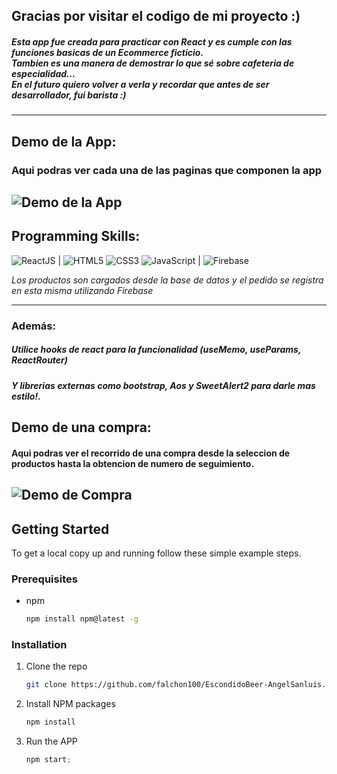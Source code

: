 ## Gracias por visitar el codigo de mi proyecto :)

##### Esta app fue creada para practicar con React y es cumple con las funciones basicas de un Ecommerce ficticio.<br> Tambien es una manera de demostrar lo que sé sobre cafeteria de especialidad...<br>En el futuro quiero volver a verla y recordar que antes de ser desarrollador, fui barista :)
---
## Demo de la App:
### Aqui podras ver cada una de las paginas que componen la app

![Demo de la App](https://github.com/Frankstein97/FranksteinCafe/blob/main/src/img/demoapp.gif)
---        
## Programming Skills: 
![ReactJS](https://img.shields.io/badge/ReactJS-61DAFB.svg?style=for-the-badge&logo=ReactJS&logoColor=white) | 
![HTML5](https://img.shields.io/badge/html5-%23E34F26.svg?style=for-the-badge&logo=html5&logoColor=white)
![CSS3](https://img.shields.io/badge/css3-%231572B6.svg?style=for-the-badge&logo=css3&logoColor=white)
![JavaScript](https://img.shields.io/badge/javascript-%23323330.svg?style=for-the-badge&logo=javascript&logoColor=%23F7DF1E) |
![Firebase](https://img.shields.io/badge/Firebase-039BE5?style=for-the-badge&logo=Firebase&logoColor=white)

*Los productos son cargados desde la base de datos y el pedido se registra en esta misma utilizando Firebase*

---
### Además:
##### Utilice hooks de react para la funcionalidad (useMemo, useParams, ReactRouter)<br>
##### Y librerias externas como bootstrap, Aos y SweetAlert2 para darle mas estilo!.

## Demo de una compra:
#### Aqui podras ver el recorrido de una compra desde la seleccion de productos hasta la obtencion de numero de seguimiento.

![Demo de Compra](https://github.com/Frankstein97/FranksteinCafe/blob/main/src/img/democompra.gif)
---
<!-- GETTING STARTED -->

## Getting Started
To get a local copy up and running follow these simple example steps.
### Prerequisites
- npm
  ```sh
  npm install npm@latest -g
  ```
### Installation
1. Clone the repo
   ```sh
   git clone https://github.com/falchon100/EscondidoBeer-AngelSanluis.git
   ```
2. Install NPM packages
   ```sh
   npm install
   ```
3. Run the APP
   ```js
   npm start;
   ```
